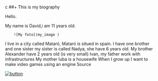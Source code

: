 c
##+ This is my biography

  Hello.

  My name is David,i am 11 years old.
 
   	    ![My foto](my_image )
  
  I live in a city called Mataró, Mataró is situed in spain.
  I have one brother and one sister my sister is called Nadya, she have 6 years old.
  My brother Alexander have 2 years old (is very small)
  Ivan, my father work with infrastructures 
  My mother luba is a housewife 
  When I grow up I want to make video games using an engine Source 















  [![button](http://www.presentationpro.com/images/product/medium/slide/PPP_CGENE_LT3_Presentation-PowerPoint-Slide-Graphic_Push_Button_Up.jpg)](https://media.tenor.com/yheo1GGu3FwAAAAC/rick-roll-rick-ashley.gif)
  
  


